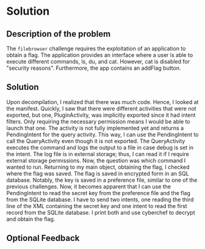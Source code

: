 # Solution

## Description of the problem

The `filebrowser` challenge requires the exploitation of an application to obtain a flag.
The application provides an interface where a user is able to execute different commands, ls, du, and cat. However, cat is disabled for "security reasons". Furthermore, the app contains an addFlag button.

## Solution

Upon decompilation, I realized that there was much code. Hence, I looked at the manifest. Quickly, I saw that there were different activities that were not exported, but one, PluginActivity, was implicitly exported since it had intent filters. Only requiring the necessary permission means I would be able to launch that one. The activity is not fully implemented yet and returns a PendingIntent for the query activity. This way, I can use the PendingIntent to call the QueryActivity even though it is not exported. The QueryActivity executes the command and logs the output to a file in case debug is set in the intent. The log file is in external storage; thus, I can read it if I require external storage permissions. Now, the question was which command I wanted to run. Returning to my main object, obtaining the flag, I checked where the flag was saved. The flag is saved in encrypted form in an SQL database. Notably, the key is saved in a preference file, similar to one of the previous challenges. Now, it becomes apparent that I can use the PendingIntent to read the secret key from the preference file and the flag from the SQLite database. I have to send two intents, one reading the third line of the XML containing the secret key and one intent to read the first record from the SQLite database. I print both and use cyberchef to decrypt and obtain the flag.

## Optional Feedback

